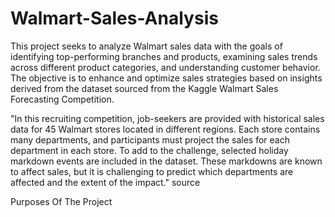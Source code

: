 # Walmart-Sales-Analysis

This project seeks to analyze Walmart sales data with the goals of identifying top-performing branches and products, examining sales trends across different product categories, and understanding customer behavior. The objective is to enhance and optimize sales strategies based on insights derived from the dataset sourced from the Kaggle Walmart Sales Forecasting Competition.

"In this recruiting competition, job-seekers are provided with historical sales data for 45 Walmart stores located in different regions. Each store contains many departments, and participants must project the sales for each department in each store. To add to the challenge, selected holiday markdown events are included in the dataset. These markdowns are known to affect sales, but it is challenging to predict which departments are affected and the extent of the impact." source

Purposes Of The Project

